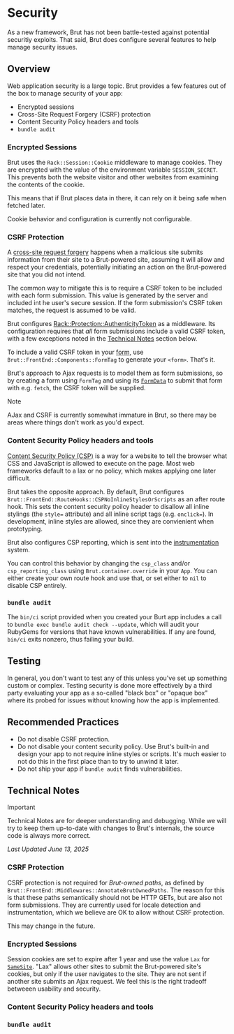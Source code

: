 # Security

As a new framework, Brut has not been battle-tested against potential securitiy exploits.  That said, Brut
does configure several features to help manage security issues.

## Overview

Web application security is a large topic.  Brut provides a few features out of the box to manage security
of your app:

* Encrypted sessions
* Cross-Site Request Forgery (CSRF) protection
* Content Security Policy headers and tools
* `bundle audit`

### Encrypted Sessions

Brut uses the `Rack::Session::Cookie` middleware to manage cookies.  They are encrypted with the value of
the environment variable `SESSION_SECRET`.  This prevents both the website visitor and other websites from
examining the contents of the cookie.

This means that if Brut places data in there, it can rely on it being safe when fetched later.

Cookie behavior and configuration is currently not configurable.

### CSRF Protection

A [cross-site request forgery](https://owasp.org/www-community/attacks/csrf) happens when a malicious site submits information from their site to a Brut-powered site, assuming it will allow and respect your credentials, potentially initiating an action on the Brut-powered site that you did not intend.

The common way to mitigate this is to require a CSRF token to be included with each form submission. This
value is generated by the server and included int he user's secure session.  If the form submission's CSRF
token matches, the request is assumed to be valid.

Brut configures [Rack::Protection::AuthenticityToken](https://sinatrarb.com/rack-protection/) as a
middleware. Its configuration requires that *all* form submissions include a valid CSRF token, with a few
exceptions noted in the [Technical Notes](#technical-notes) section below.

To include a valid CSRF token in your [form](/forms), use `Brut::FrontEnd::Components::FormTag` to
generate your `<form>`.  That's it.

Brut's approach to Ajax requests is to model them as form submissions, so by creating a form using
`FormTag` and using its [`FormData`](https://developer.mozilla.org/en-US/docs/Web/API/FormData) to submit
that form with e.g. `fetch`, the CSRF token will be supplied.

> [!NOTE]
> AJax and CSRF is currently somewhat immature in Brut, so there may be areas where things
> don't work as you'd expect.

### Content Security Policy headers and tools

[Content Security Policy (CSP)](https://developer.mozilla.org/en-US/docs/Web/HTTP/Guides/CSP) is a way for
a website to tell the browser what CSS and JavaScript is allowed to execute on the page.  Most web
frameworks default to a lax or no policy, which makes applying one later difficult.

Brut takes the opposite approach.  By default, Brut configures `Brut::FrontEnd::RouteHooks::CSPNoInlineStylesOrScripts` as an after route hook. This sets the content security poilcy header to disallow all inline stylings (the `style=` attribute) and all inline script tags (e.g. `onclick=`).  In development, inline styles are allowed, since they are convienient when prototyping.

Brut also configures CSP reporting, which is sent into the [instrumentation](/instrumentation) system.

You can control this behavior by changing the `csp_class` and/or `csp_reporting_class` using
`Brut.container.override` in your `App`.  You can either create your own route hook and use that, or set
either to `nil` to disable CSP entirely.

### `bundle audit`

The `bin/ci` script provided when you created your Burt app includes  a call to `bundle exec bundle audit
check --update`, which will audit your RubyGems for versions that have known vulnerabilities.  If any are
found, `bin/ci` exits nonzero, thus failing your build.

## Testing

In general, you don't want to test any of this unless you've set up something custom or complex. Testing
security is done more effectively by a third party evaluating your app as a so-called "black box" or
"opaque box" where its probed for issues without knowing how the app is implemented.

## Recommended Practices

* Do not disable CSRF protection.
* Do not disable your content security policy.  Use Brut's built-in and design your app to not require inline styles or scripts.  It's much easier to not do this in the first place than to try to unwind it later.
* Do not ship your app if `bundle audit` finds vulnerabilities.

## Technical Notes

> [!IMPORTANT]
> Technical Notes are for deeper understanding and debugging. While we will try to keep them up-to-date with changes to Brut's
> internals, the source code is always more correct.

_Last Updated June 13, 2025_

### CSRF Protection

CSRF protection is not required for *Brut-owned paths*, as defined by 
`Brut::FrontEnd::Middlewares::AnnotateBrutOwnedPaths`.  The reason for this is that these paths
semantically should not be HTTP GETs, but are also not form submissions.  They are currently used for
locale detection and instrumentation, which we believe are OK to allow without CSRF protection.

This may change in the future.

### Encrypted Sessions

Session cookies are set to expire after 1 year and use the value `Lax` for
[`SameSite`](https://developer.mozilla.org/en-US/docs/Web/HTTP/Guides/Cookies#controlling_third-party_cookies_with_samesite). "Lax" allows other sites to submit the Brut-powered site's cookies, but only if the user navigates to the site.  They are not sent if another site submits an Ajax request.  We feel this is the right tradeoff betweeen usability and security.

### Content Security Policy headers and tools

### `bundle audit`
